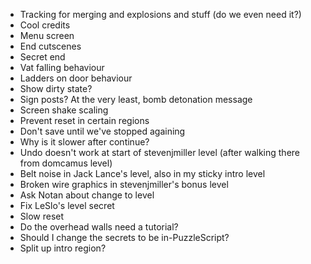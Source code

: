 - Tracking for merging and explosions and stuff (do we even need it?)
- Cool credits
- Menu screen
- End cutscenes
- Secret end
- Vat falling behaviour
- Ladders on door behaviour
- Show dirty state?
- Sign posts? At the very least, bomb detonation message
- Screen shake scaling
- Prevent reset in certain regions
- Don't save until we've stopped againing
- Why is it slower after continue?
- Undo doesn't work at start of stevenjmiller level (after walking there from domcamus level)
- Belt noise in Jack Lance's level, also in my sticky intro level
- Broken wire graphics in stevenjmiller's bonus level
- Ask Notan about change to level
- Fix LeSlo's level secret
- Slow reset
- Do the overhead walls need a tutorial?
- Should I change the secrets to be in-PuzzleScript?
- Split up intro region?
